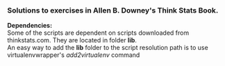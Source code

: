 ### Solutions to exercises in Allen B. Downey's Think Stats Book.

**Dependencies:**  
Some of the scripts are dependent on scripts downloaded from thinkstats.com. They are located in folder **lib**.  
An easy way to add the **lib** folder to the script resolution path is to use virtualenvwrapper's _add2virtualenv_ command 


